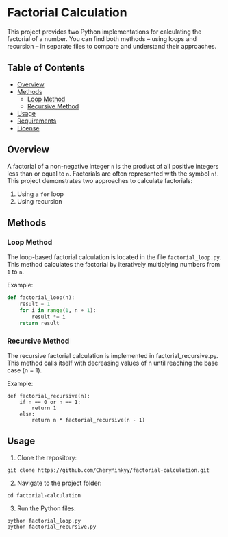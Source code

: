 
# Factorial Calculation

This project provides two Python implementations for calculating the factorial of a number. You can find both methods – using loops and recursion – in separate files to compare and understand their approaches.

## Table of Contents
- [Overview](#overview)
- [Methods](#methods)
  - [Loop Method](#loop-method)
  - [Recursive Method](#recursive-method)
- [Usage](#usage)
- [Requirements](#requirements)
- [License](#license)

## Overview
A factorial of a non-negative integer `n` is the product of all positive integers less than or equal to `n`. Factorials are often represented with the symbol `n!`. This project demonstrates two approaches to calculate factorials:
1. Using a `for` loop
2. Using recursion

## Methods

### Loop Method
The loop-based factorial calculation is located in the file `factorial_loop.py`. This method calculates the factorial by iteratively multiplying numbers from `1` to `n`.

Example:
```python
def factorial_loop(n):
    result = 1
    for i in range(1, n + 1):
        result *= i
    return result
```

### Recursive Method

The recursive factorial calculation is implemented in factorial_recursive.py. This method calls itself with decreasing values of n until reaching the base case (n = 1).

Example:

```
def factorial_recursive(n):
    if n == 0 or n == 1:
        return 1
    else:
        return n * factorial_recursive(n - 1)
```

## Usage

1. Clone the repository:

```
git clone https://github.com/CheryMinkyy/factorial-calculation.git
```

2. Navigate to the project folder:

```
cd factorial-calculation
```
3. Run the Python files:

```
python factorial_loop.py
python factorial_recursive.py
```
